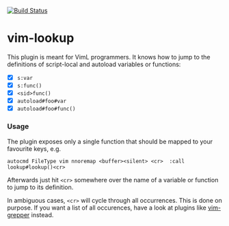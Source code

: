 [![Build Status](https://travis-ci.org/mhinz/vim-lookup.svg?branch=master)](https://travis-ci.org/mhinz/vim-lookup)

# vim-lookup

This plugin is meant for VimL programmers. It knows how to jump to the
definitions of script-local and autoload variables or functions:

- [x] `s:var`
- [x] `s:func()`
- [x] `<sid>func()`
- [x] `autoload#foo#var`
- [x] `autoload#foo#func()`

### Usage

The plugin exposes only a single function that should be mapped to your
favourite keys, e.g.

```viml
autocmd FileType vim nnoremap <buffer><silent> <cr>  :call lookup#lookup()<cr>
```

Afterwards just hit `<cr>` somewhere over the name of a variable or function to
jump to its definition.

In ambiguous cases, `<cr>` will cycle through all occurrences. This is done on
purpose. If you want a list of all occurences, have a look at plugins like
[vim-grepper](https://github.com/mhinz/vim-grepper) instead.
